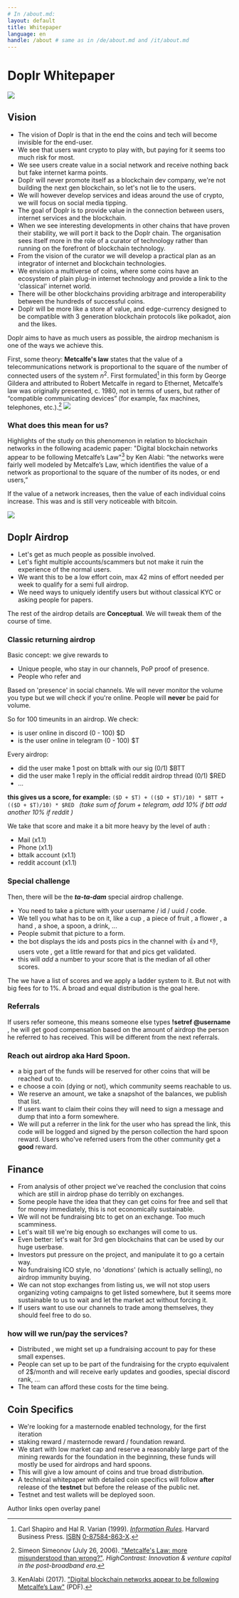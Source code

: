 ```yaml
---
# In /about.md:
layout: default
title: Whitepaper
language: en
handle: /about # same as in /de/about.md and /it/about.md
---
```


# Doplr Whitepaper

![](https://i.imgur.com/oVSYenv.png)

## Vision

* The vision of Doplr is that in the end the coins and tech will become invisible for the end-user.
* We see that users want crypto to play with, but paying for it seems too much risk for most.
* We see users create value in a social network and receive nothing back but fake internet karma points.
* Doplr will never promote itself as a blockchain dev company, we're not building the next gen blockchain, so let's not lie to the users.
* We will however develop services and ideas around the use of crypto, we will focus on social media tipping.
* The goal of Doplr is to provide value in the connection between users, internet services and the blockchain.
* When we see interesting developments in other chains that have proven their stability, we will port it back to the Doplr chain. The organisation sees itself more in the role of a curator of technology rather than running on the forefront of blockchain technology.
* From the vision of the curator we will develop a practical plan as an integrator of internet and blockchain technologies.
* We envision a multiverse of coins, where some coins have an ecosystem of plain plug-in  internet technology and provide a link to the 'classical' internet world.
* There will be other blockchains providing arbitrage and interoperability between the hundreds of successful coins.
* Doplr will be more like a store af value, and edge-currency designed to be compatible with 3 generation blockchain protocols like polkadot, aion and the likes.

Doplr aims to have as much users as possible, the airdrop mechanism is one of the ways we achieve this.

First, some theory: **Metcalfe's law** states that the value of a telecommunications network is proportional to the square of the number of connected users of the system $n^2$. First formulated[^first] in this form by George Gildera and attributed to Robert Metcalfe in regard to Ethernet, Metcalfe’s law was originally presented, c. 1980, not in terms of users, but rather of “compatible communicating devices” (for example, fax machines, telephones, etc.).[^second]
![](https://i.imgur.com/idLYhaq.png)

### What does this mean for us?

Highlights of the study on this phenomenon in relation to blockchain networks in the following academic paper: "Digital blockchain networks appear to be following Metcalfe’s Law"[^third]  by Ken Alabi: “the networks were fairly well modeled by Metcalfe’s Law, which identifies the value of a network as proportional to the square of the number of its nodes, or end users,”

If the value of a network increases, then the value of each individual coins increase.  This was and is still very noticeable with bitcoin.

![](https://i.imgur.com/YL3BADW.png)


## Doplr Airdrop

* Let's get as much people as possible involved.
* Let's fight multiple accounts/scammers but not make it ruin the experience of the normal users.
* We want this to be a low effort coin, max 42 mins of effort needed per week to qualify for a semi full airdrop.
* We need ways to uniquely identify users but without classical KYC or asking people for papers.

The rest of the airdrop details are **Conceptual**. We will tweak them of the course of time.


### Classic returning airdrop
Basic concept: we give rewards to  
* Unique people, who stay in our channels, PoP proof of presence.
* People who refer and


Based on 'presence' in social channels. We will never monitor the volume you type but we will check if you're online. People will **never** be paid for volume.


So for 100 timeunits in an airdrop.
We check:
* is user online in discord (0 - 100) $D
* is the user online in telegram (0 - 100) $T

Every airdrop:
* did the user make 1 post on bttalk with our sig (0/1) $BTT
* did the user make 1 reply in the official reddit airdrop thread (0/1) $RED
* ...

**this gives us a score, for example:**
`` ($D + $T) + (($D + $T)/10) * $BTT +  (($D + $T)/10) * $RED  ``
*(take sum of forum + telegram, add 10% if btt add another 10% if reddit )*

We take that score and make it a bit more heavy by the level of auth :
* Mail (x1.1)
* Phone (x1.1)
* bttalk account (x1.1)
* reddit account (x1.1)

### Special challenge
Then, there will be the ***ta-ta-dam*** special airdrop challenge.

* You need to take a picture with your username / id / uuid / code.
* We tell you what has to be on it, like a cup , a piece of fruit , a flower , a hand , a shoe, a spoon, a drink, ...
* People submit that picture to a form.
* the bot displays the ids and posts pics in the channel with :+1: and :-1:, users vote , get a little reward for that and pics get validated.
*  this will *add* a number to your score that is the median of all other scores.

The we have a list of scores and we apply a ladder system to it. But not with big fees for to 1%. A broad and equal distribution is the goal here.



### Referrals

If users refer someone, this means someone else types **!setref @username** , he will get good compensation based on the amount of airdrop the person he referred to has received. This will be different from the next referrals.

### Reach out airdrop aka Hard Spoon.
* a big part of the funds will be reserved for other coins that will be reached out to.
* e choose a coin (dying or not), which community seems reachable to us.
* We reserve an amount, we take a snapshot of the balances, we publish that list.
* If users want to claim their coins they will need to sign a message and dump that into a form somewhere.
* We will put a referrer in the link for the user who has spread the link, this code will be logged and signed by the person collection the hard spoon reward. Users who've referred users from the other community get a **good** reward.

## Finance
* From analysis of other project we've reached the conclusion that coins which are still in airdrop phase do terribly on exchanges.
* Some people have the idea that they can get coins for free and sell that for money immediately, this is not economically sustainable.
* We will not be fundraising btc to get on an exchange. Too much scamminess.
* Let's wait till we're big enough so exchanges will come to us.
* Even better: let's wait for 3rd gen blockchains that can be used by our huge userbase.
* Investors put pressure on the project, and manipulate it to go a certain way.
* No fundraising ICO style, no '*donations*' (which is actually selling), no airdrop immunity buying.
* We can not stop exchanges from listing us, we will not stop users organizing voting campaigns to get listed somewhere, but it seems more sustainable to us to wait and let the market act without forcing it.
* If users want to use our channels to trade among themselves, they should feel free to do so.

### how will we run/pay the services?
* Distributed , we might set up a fundraising account to pay for these small expenses.
* People can set up to be part of the fundraising for the crypto equivalent of 2$/month and will receive early updates and goodies, special discord rank, ...
* The team can afford these costs for the time being.

## Coin Specifics
* We're looking for a masternode enabled technology, for the first iteration
* staking reward / masternode reward / foundation reward.
* We start with low market cap and reserve a reasonably large part of the mining rewards for the foundation in the beginning, these funds will mostly be used for airdrops and hard spoons.
* This will give a low amount of coins and true broad distribution.
* A technical whitepaper with detailed coin specifics will follow **after** release of the **testnet** but before the release of the public net.
* Testnet and test wallets will be deployed soon.



[^first]: Carl Shapiro and Hal R. Varian (1999). [_Information Rules_](https://books.google.com/books?id=aE_J4Iv_PVEC&printsec=frontcover&dq=inauthor:shapiro+inauthor:varian#PPA184,M1). Harvard Business Press. [ISBN](https://en.wikipedia.org/wiki/International_Standard_Book_Number "International Standard Book Number") [0-87584-863-X](https://en.wikipedia.org/wiki/Special:BookSources/0-87584-863-X "Special:BookSources/0-87584-863-X").

[^second]: Simeon Simeonov (July 26, 2006). ["Metcalfe's Law: more misunderstood than wrong?"](http://simeons.wordpress.com/2006/07/26/metcalfes-law-more-misunderstood-than-wrong/). _HighContrast: Innovation & venture capital in the post-broadband era_.

[^third]: KenAlabi (2017). ["Digital blockchain networks appear to be following Metcalfe’s Law"](https://www.sciencedirect.com/science/article/pii/S1567422317300480) (PDF).


Author links open overlay panel
